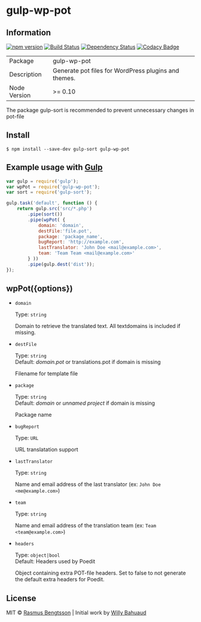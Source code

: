 # gulp-wp-pot

## Information

[![npm version](https://badge.fury.io/js/gulp-wp-pot.svg)](https://www.npmjs.com/package/gulp-wp-pot) [![Build Status](https://travis-ci.org/rasmusbe/gulp-wp-pot.svg?branch=master)](https://travis-ci.org/rasmusbe/gulp-wp-pot) [![Dependency Status](https://www.versioneye.com/user/projects/55c46add6537620020002f3c/badge.svg?style=flat)](https://www.versioneye.com/user/projects/55c46add6537620020002f3c) [![Codacy Badge](https://api.codacy.com/project/badge/Grade/c0cb82ac2eae4c738d6929a23c6252a6)](https://www.codacy.com/app/rasmusbe/gulp-wp-pot?utm_source=github.com&amp;utm_medium=referral&amp;utm_content=rasmusbe/gulp-wp-pot&amp;utm_campaign=Badge_Grade)

<table>
<tr> 
<td>Package</td><td>gulp-wp-pot</td>
</tr>
<tr>
<td>Description</td>
<td>Generate pot files for WordPress plugins and themes.</td>
</tr>
<tr>
<td>Node Version</td>
<td>>= 0.10</td>
</tr>
</table>

The package gulp-sort is recommended to prevent unnecessary changes in pot-file

## Install

```
$ npm install --save-dev gulp-sort gulp-wp-pot
```


## Example usage with [Gulp](http://github.com/gulpjs/gulp)

```js
var gulp = require('gulp');
var wpPot = require('gulp-wp-pot');
var sort = require('gulp-sort');

gulp.task('default', function () {
    return gulp.src('src/*.php')
        .pipe(sort())
        .pipe(wpPot( {
            domain: 'domain',
            destFile:'file.pot',
            package: 'package_name',
            bugReport: 'http://example.com',
            lastTranslator: 'John Doe <mail@example.com>',
            team: 'Team Team <mail@example.com>'
        } ))
        .pipe(gulp.dest('dist'));
});
```


## wpPot({options})

- `domain`

    Type: `string`  

    Domain to retrieve the translated text. All textdomains is included if missing.

- `destFile`

    Type: `string`  
    Default: *domain.pot* or translations.pot if domain is missing

    Filename for template file


- `package`

    Type: `string`  
    Default: *domain* or *unnamed project* if domain is missing

    Package name

- `bugReport`

    Type: `URL`  

    URL translatation support

- `lastTranslator`

    Type: `string`  

    Name and email address of the last translator (ex: `John Doe <me@example.com>`)

- `team`

    Type: `string`  

    Name and email address of the translation team (ex: `Team <team@example.com>`)

- `headers`

    Type: `object|bool`  
    Default: Headers used by Poedit

    Object containing extra POT-file headers. Set to false to not generate the default extra headers for Poedit.


## License

MIT © [Rasmus Bengtsson](https://github.com/rasmusbe) | Initial work by [Willy Bahuaud](https://github.com/willybahuaud)
